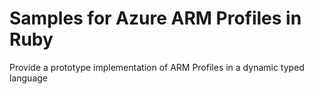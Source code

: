 # Samples for Azure ARM Profiles in Ruby

Provide a prototype implementation of ARM Profiles in a dynamic typed language
